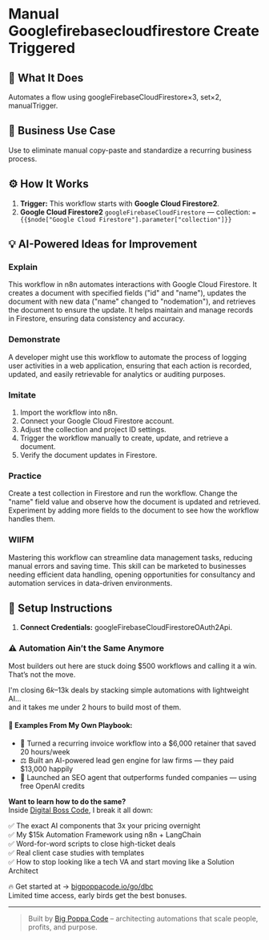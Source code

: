 # Manual Googlefirebasecloudfirestore Create Triggered
  ## 🚀 What It Does
  Automates a flow using googleFirebaseCloudFirestore×3, set×2, manualTrigger.
  
  ## 💼 Business Use Case
  Use to eliminate manual copy-paste and standardize a recurring business process.
  
  ## ⚙️ How It Works
  1. **Trigger:** This workflow starts with **Google Cloud Firestore2**.
  2. **Google Cloud Firestore2** `googleFirebaseCloudFirestore` — collection: `={{$node["Google Cloud Firestore"].parameter["collection"]}}`
  
  ## 💡 AI-Powered Ideas for Improvement
  ### Explain
This workflow in n8n automates interactions with Google Cloud Firestore. It creates a document with specified fields ("id" and "name"), updates the document with new data ("name" changed to "nodemation"), and retrieves the document to ensure the update. It helps maintain and manage records in Firestore, ensuring data consistency and accuracy.

### Demonstrate
A developer might use this workflow to automate the process of logging user activities in a web application, ensuring that each action is recorded, updated, and easily retrievable for analytics or auditing purposes.

### Imitate
1. Import the workflow into n8n.
2. Connect your Google Cloud Firestore account.
3. Adjust the collection and project ID settings.
4. Trigger the workflow manually to create, update, and retrieve a document.
5. Verify the document updates in Firestore.

### Practice
Create a test collection in Firestore and run the workflow. Change the "name" field value and observe how the document is updated and retrieved. Experiment by adding more fields to the document to see how the workflow handles them.

### WIIFM
Mastering this workflow can streamline data management tasks, reducing manual errors and saving time. This skill can be marketed to businesses needing efficient data handling, opening opportunities for consultancy and automation services in data-driven environments.
  
  ## 🔧 Setup Instructions
  1. **Connect Credentials:** googleFirebaseCloudFirestoreOAuth2Api.
  
### ⚠️ Automation Ain’t the Same Anymore

Most builders out here are stuck doing $500 workflows and calling it a win.  
That’s not the move.  

I'm closing $6k–$13k deals by stacking simple automations with lightweight AI...  
and it takes me under 2 hours to build most of them.

#### 🧠 Examples From My Own Playbook:
- 🔁 Turned a recurring invoice workflow into a $6,000 retainer that saved 20 hours/week  
- ⚖️ Built an AI-powered lead gen engine for law firms — they paid $13,000 happily  
- 🚀 Launched an SEO agent that outperforms funded companies — using free OpenAI credits  

**Want to learn how to do the same?**  
Inside [Digital Boss Code](https://bigpoppacode.io/go/dbc), I break it all down:

✅ The exact AI components that 3x your pricing overnight  
✅ My $15k Automation Framework using n8n + LangChain  
✅ Word-for-word scripts to close high-ticket deals  
✅ Real client case studies with templates  
✅ How to stop looking like a tech VA and start moving like a Solution Architect  

🔥 Get started at → [bigpoppacode.io/go/dbc](https://bigpoppacode.io/go/dbc)  
Limited time access, early birds get the best bonuses.

---
> Built by [Big Poppa Code](https://bigpoppacode.io) – architecting automations that scale people, profits, and purpose.
  